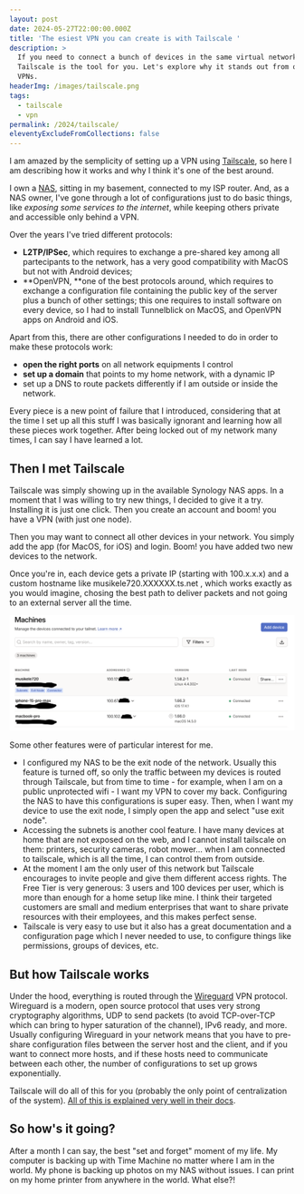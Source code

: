 ```yaml
---
layout: post
date: 2024-05-27T22:00:00.000Z
title: 'The esiest VPN you can create is with Tailscale '
description: >
  If you need to connect a bunch of devices in the same virtual network,
  Tailscale is the tool for you. Let's explore why it stands out from other
  VPNs.
headerImg: /images/tailscale.png
tags:
  - tailscale
  - vpn
permalink: /2024/tailscale/
eleventyExcludeFromCollections: false
---
```


I am amazed by the semplicity of setting up a VPN using [Tailscale](https://tailscale.com/ "Tailscale"), so here I am describing how it works and why I think it's one of the best around.

I own a [NAS](https://michelenasti.com/2019/10/27/tips-tricks-from-my-linux-experience.html), sitting in my basement, connected to my ISP router. And, as a NAS owner, I've gone through a lot of configurations just to do basic things, like *exposing some services to the internet*, while keeping others private and accessible only behind a VPN.

Over the years I've tried different protocols:

* **L2TP/IPSec**, which requires to exchange a pre-shared key among all partecipants to the network, has a very good compatibility with MacOS but not with Android devices;
* \*\*OpenVPN, \*\*one of the best protocols around, which requires to exchange a configuration file containing the public key of the server plus a bunch of other settings; this one requires to install software on every device, so I had to install Tunnelblick on MacOS, and OpenVPN apps on Android and iOS.

Apart from this, there are other configurations I needed to do in order to make these protocols work:

* **open the right ports** on all network equipments I control
* **set up a domain** that points to my home network, with a dynamic IP
* set up a DNS to route packets differently if I am outside or inside the network.

Every piece is a new point of failure that I introduced, considering that at the time I set up all this stuff I was basically ignorant and learning how all these pieces work together. After being locked out of my network many times, I can say I have learned a lot.

## Then I met Tailscale

Tailscale was simply showing up in the available Synology NAS apps. In a moment that I was willing to try new things, I decided to give it a try. Installing it is just one click. Then you create an account and boom! you have a VPN (with just one node).

Then you may want to connect all other devices in your network. You simply add the app (for MacOS, for iOS) and login. Boom! you have added two new devices to the network.

Once you're in, each device gets a private IP (starting with 100.x.x.x) and a custom hostname like musikele720.XXXXXX.ts.net , which works exactly as you would imagine, chosing the best path to deliver packets and not going to an external server all the time.

![The administration panel of Tailscale](</images/Screenshot 2024-05-28 alle 09.01.37.png>)

Some other features were of particular interest for me.

* I configured my NAS to be the exit node of the network. Usually this feature is turned off, so only the traffic between my devices is routed through Tailscale, but from time to time - for example, when I am on a public unprotected wifi - I want my VPN to cover my back. Configuring the NAS to have this configurations is super easy. Then, when I want my device to use the exit node, I simply open the app and select "use exit node".
* Accessing the subnets is another cool feature. I have many devices at home that are not exposed on the web, and I cannot install tailscale on them: printers, security cameras, robot mower... when I am connected to tailscale, which is all the time, I can control them from outside.
* At the moment I am the only user of this network but Tailscale encourages to invite people and give them different access rights. The Free Tier is very generous: 3 users and 100 devices per user, which is more than enough for a home setup like mine. I think their targeted customers are small and medium enterprises that want to share private resources with their employees, and this makes perfect sense.
* Tailscale is very easy to use but it also has a great documentation and a configuration page which I never needed to use, to configure things like permissions, groups of devices, etc.

## But how Tailscale works

Under the hood, everything is routed through the [Wireguard](https://en.wikipedia.org/wiki/WireGuard) VPN protocol. Wireguard is a modern, open source protocol that uses very strong cryptography algorithms, UDP to send packets (to avoid TCP-over-TCP which can bring to hyper saturation of the channel), IPv6 ready, and more. Usually configuring Wireguard in your network means that you have to pre-share configuration files between the server host and the client, and if you want to connect more hosts, and if these hosts need to communicate between each other, the number of configurations to set up grows exponentially.

Tailscale will do all of this for you (probably the only point of centralization of the system). [All of this is explained very well in their docs](https://tailscale.com/compare/wireguard "Wireguard vs Tailscale").

## So how's it going?

After a month I can say, the best "set and forget" moment of my life. My computer is backing up with Time Machine no matter where I am in the world. My phone is backing up photos on my NAS without issues. I can print on my home printer from anywhere in the world. What else?!
